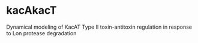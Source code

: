 # kacAkacT
Dynamical modeling of KacAT Type II toxin-antitoxin regulation in response to Lon protease degradation

